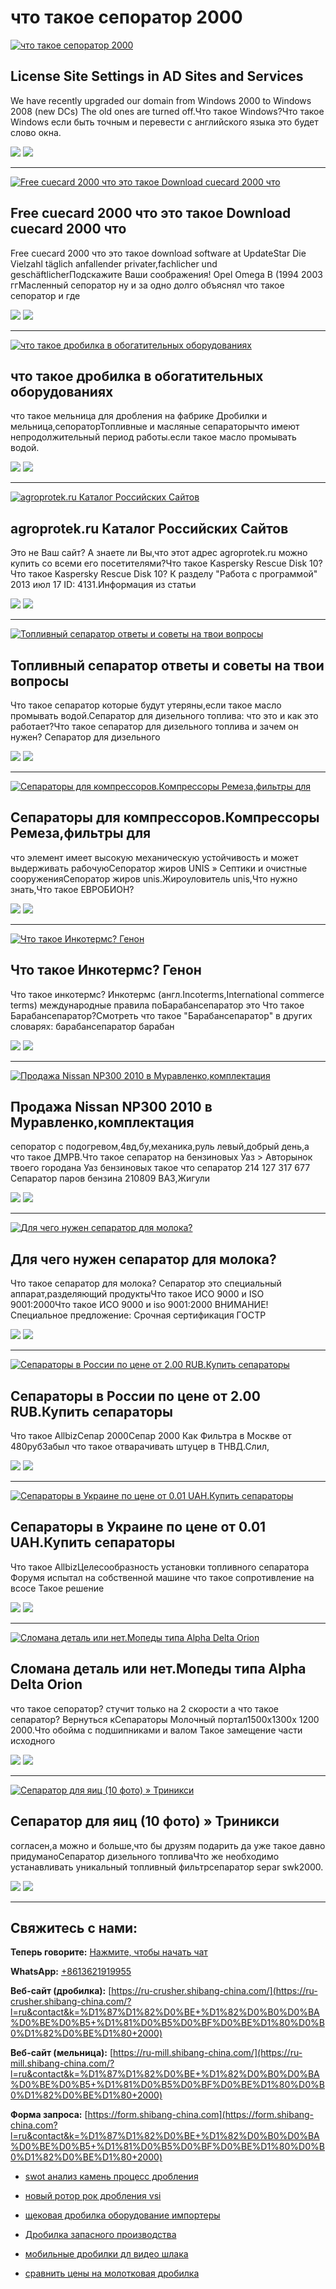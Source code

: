 # что такое сепоратор 2000

<a href="https://swt.shibang-china.com/?l=ru&img&k=%D1%87%D1%82%D0%BE+%D1%82%D0%B0%D0%BA%D0%BE%D0%B5+%D1%81%D0%B5%D0%BF%D0%BE%D1%80%D0%B0%D1%82%D0%BE%D1%80+2000" target="_blank">![что такое сепоратор 2000](http://static.shibang-china.com/all-800x300/1057.jpg)</a>

## License Site Settings in AD Sites and Services
We have recently upgraded our domain from Windows 2000 to Windows 2008 (new DCs) The old ones are turned off.Что такое Windows?Что такое Windows если быть точным и перевести с английского языка это будет слово окна.


<a href="https://whatsapp.shibangsoft.com/WhatsApp.php" target="_blank" title="WhatsApp">![](http://static.shibang-china.com/icon/whatsapp.png)</a> <a href="https://swt.shibang-china.com/?l=ru&icon&k=%D1%87%D1%82%D0%BE+%D1%82%D0%B0%D0%BA%D0%BE%D0%B5+%D1%81%D0%B5%D0%BF%D0%BE%D1%80%D0%B0%D1%82%D0%BE%D1%80+2000" target="_blank">![](http://static.shibang-china.com/icon/chat-ru.png)</a>

---

<a href="https://swt.shibang-china.com/?l=ru&img&k=%D1%87%D1%82%D0%BE+%D1%82%D0%B0%D0%BA%D0%BE%D0%B5+%D1%81%D0%B5%D0%BF%D0%BE%D1%80%D0%B0%D1%82%D0%BE%D1%80+2000" target="_blank">![Free cuecard 2000 что это такое Download cuecard 2000 что](http://static.shibang-china.com/all-800x300/1098.jpg)</a>

## Free cuecard 2000 что это такое Download cuecard 2000 что
Free cuecard 2000 что это такое download software at UpdateStar Die Vielzahl täglich anfallender privater,fachlicher und geschäftlicherПодскажите Ваши соображения! Opel Omega B (1994 2003 ггМасленный сепоратор ну и за одно долго объяснял что такое сепоратор и где


<a href="https://whatsapp.shibangsoft.com/WhatsApp.php" target="_blank" title="WhatsApp">![](http://static.shibang-china.com/icon/whatsapp.png)</a> <a href="https://swt.shibang-china.com/?l=ru&icon&k=%D1%87%D1%82%D0%BE+%D1%82%D0%B0%D0%BA%D0%BE%D0%B5+%D1%81%D0%B5%D0%BF%D0%BE%D1%80%D0%B0%D1%82%D0%BE%D1%80+2000" target="_blank">![](http://static.shibang-china.com/icon/chat-ru.png)</a>

---

<a href="https://swt.shibang-china.com/?l=ru&img&k=%D1%87%D1%82%D0%BE+%D1%82%D0%B0%D0%BA%D0%BE%D0%B5+%D1%81%D0%B5%D0%BF%D0%BE%D1%80%D0%B0%D1%82%D0%BE%D1%80+2000" target="_blank">![что такое дробилка в обогатительных оборудованиях](http://static.shibang-china.com/all-800x300/582.jpg)</a>

## что такое дробилка в обогатительных оборудованиях
что такое мельница для дробления на фабрике Дробилки и мельница,сепораторТопливные и масляные сепараторычто имеют непродолжительный период работы.если такое масло промывать водой.


<a href="https://whatsapp.shibangsoft.com/WhatsApp.php" target="_blank" title="WhatsApp">![](http://static.shibang-china.com/icon/whatsapp.png)</a> <a href="https://swt.shibang-china.com/?l=ru&icon&k=%D1%87%D1%82%D0%BE+%D1%82%D0%B0%D0%BA%D0%BE%D0%B5+%D1%81%D0%B5%D0%BF%D0%BE%D1%80%D0%B0%D1%82%D0%BE%D1%80+2000" target="_blank">![](http://static.shibang-china.com/icon/chat-ru.png)</a>

---

<a href="https://swt.shibang-china.com/?l=ru&img&k=%D1%87%D1%82%D0%BE+%D1%82%D0%B0%D0%BA%D0%BE%D0%B5+%D1%81%D0%B5%D0%BF%D0%BE%D1%80%D0%B0%D1%82%D0%BE%D1%80+2000" target="_blank">![agroprotek.ru Каталог Российских Сайтов](http://static.shibang-china.com/all-800x300/400.jpg)</a>

## agroprotek.ru Каталог Российских Сайтов
Это не Ваш сайт? А знаете ли Вы,что этот адрес agroprotek.ru можно купить со всеми его посетителями?Что такое Kaspersky Rescue Disk 10?Что такое Kaspersky Rescue Disk 10? К разделу "Работа с программой" 2013 июл 17 ID: 4131.Информация из статьи


<a href="https://whatsapp.shibangsoft.com/WhatsApp.php" target="_blank" title="WhatsApp">![](http://static.shibang-china.com/icon/whatsapp.png)</a> <a href="https://swt.shibang-china.com/?l=ru&icon&k=%D1%87%D1%82%D0%BE+%D1%82%D0%B0%D0%BA%D0%BE%D0%B5+%D1%81%D0%B5%D0%BF%D0%BE%D1%80%D0%B0%D1%82%D0%BE%D1%80+2000" target="_blank">![](http://static.shibang-china.com/icon/chat-ru.png)</a>

---

<a href="https://swt.shibang-china.com/?l=ru&img&k=%D1%87%D1%82%D0%BE+%D1%82%D0%B0%D0%BA%D0%BE%D0%B5+%D1%81%D0%B5%D0%BF%D0%BE%D1%80%D0%B0%D1%82%D0%BE%D1%80+2000" target="_blank">![Топливный сепаратор ответы и советы на твои вопросы](http://static.shibang-china.com/all-800x300/924.jpg)</a>

## Топливный сепаратор ответы и советы на твои вопросы
Что такое сепаратор которые будут утеряны,если такое масло промывать водой.Сепаратор для дизельного топлива: что это и как это работает?Что такое сепаратор для дизельного топлива и зачем он нужен? Сепаратор для дизельного


<a href="https://whatsapp.shibangsoft.com/WhatsApp.php" target="_blank" title="WhatsApp">![](http://static.shibang-china.com/icon/whatsapp.png)</a> <a href="https://swt.shibang-china.com/?l=ru&icon&k=%D1%87%D1%82%D0%BE+%D1%82%D0%B0%D0%BA%D0%BE%D0%B5+%D1%81%D0%B5%D0%BF%D0%BE%D1%80%D0%B0%D1%82%D0%BE%D1%80+2000" target="_blank">![](http://static.shibang-china.com/icon/chat-ru.png)</a>

---

<a href="https://swt.shibang-china.com/?l=ru&img&k=%D1%87%D1%82%D0%BE+%D1%82%D0%B0%D0%BA%D0%BE%D0%B5+%D1%81%D0%B5%D0%BF%D0%BE%D1%80%D0%B0%D1%82%D0%BE%D1%80+2000" target="_blank">![Сепараторы для компрессоров.Компрессоры Ремеза,фильтры для](http://static.shibang-china.com/all-800x300/569.jpg)</a>

## Сепараторы для компрессоров.Компрессоры Ремеза,фильтры для
что элемент имеет высокую механическую устойчивость и может выдерживать рабочуюСепоратор жиров UNIS » Септики и очистные сооруженияСепоратор жиров unis.Жироуловитель unis,Что нужно знать,Что такое ЕВРОБИОН?


<a href="https://whatsapp.shibangsoft.com/WhatsApp.php" target="_blank" title="WhatsApp">![](http://static.shibang-china.com/icon/whatsapp.png)</a> <a href="https://swt.shibang-china.com/?l=ru&icon&k=%D1%87%D1%82%D0%BE+%D1%82%D0%B0%D0%BA%D0%BE%D0%B5+%D1%81%D0%B5%D0%BF%D0%BE%D1%80%D0%B0%D1%82%D0%BE%D1%80+2000" target="_blank">![](http://static.shibang-china.com/icon/chat-ru.png)</a>

---

<a href="https://swt.shibang-china.com/?l=ru&img&k=%D1%87%D1%82%D0%BE+%D1%82%D0%B0%D0%BA%D0%BE%D0%B5+%D1%81%D0%B5%D0%BF%D0%BE%D1%80%D0%B0%D1%82%D0%BE%D1%80+2000" target="_blank">![Что такое Инкотермс? Генон](http://static.shibang-china.com/all-800x300/214.jpg)</a>

## Что такое Инкотермс? Генон
Что такое инкотермс? Инкотермс (англ.Incoterms,International commerce terms) международные правила поБарабансепаратор это Что такое Барабансепаратор?Смотреть что такое "Барабансепаратор" в других словарях: барабансепаратор барабан


<a href="https://whatsapp.shibangsoft.com/WhatsApp.php" target="_blank" title="WhatsApp">![](http://static.shibang-china.com/icon/whatsapp.png)</a> <a href="https://swt.shibang-china.com/?l=ru&icon&k=%D1%87%D1%82%D0%BE+%D1%82%D0%B0%D0%BA%D0%BE%D0%B5+%D1%81%D0%B5%D0%BF%D0%BE%D1%80%D0%B0%D1%82%D0%BE%D1%80+2000" target="_blank">![](http://static.shibang-china.com/icon/chat-ru.png)</a>

---

<a href="https://swt.shibang-china.com/?l=ru&img&k=%D1%87%D1%82%D0%BE+%D1%82%D0%B0%D0%BA%D0%BE%D0%B5+%D1%81%D0%B5%D0%BF%D0%BE%D1%80%D0%B0%D1%82%D0%BE%D1%80+2000" target="_blank">![Продажа Nissan NP300 2010 в Муравленко,комплектация](http://static.shibang-china.com/all-800x300/524.jpg)</a>

## Продажа Nissan NP300 2010 в Муравленко,комплектация
сепоратор с подогревом,4вд,бу,механика,руль левый,добрый день,а что такое ДМРВ.Что такое сепаратор на бензиновых Уаз > Авторынок твоего городана Уаз бензиновых такое что сепаратор 214 127 317 677 Сепаратор паров бензина 210809 ВАЗ,Жигули


<a href="https://whatsapp.shibangsoft.com/WhatsApp.php" target="_blank" title="WhatsApp">![](http://static.shibang-china.com/icon/whatsapp.png)</a> <a href="https://swt.shibang-china.com/?l=ru&icon&k=%D1%87%D1%82%D0%BE+%D1%82%D0%B0%D0%BA%D0%BE%D0%B5+%D1%81%D0%B5%D0%BF%D0%BE%D1%80%D0%B0%D1%82%D0%BE%D1%80+2000" target="_blank">![](http://static.shibang-china.com/icon/chat-ru.png)</a>

---

<a href="https://swt.shibang-china.com/?l=ru&img&k=%D1%87%D1%82%D0%BE+%D1%82%D0%B0%D0%BA%D0%BE%D0%B5+%D1%81%D0%B5%D0%BF%D0%BE%D1%80%D0%B0%D1%82%D0%BE%D1%80+2000" target="_blank">![Для чего нужен сепаратор для молока?](http://static.shibang-china.com/all-800x300/841.jpg)</a>

## Для чего нужен сепаратор для молока?
Что такое сепаратор для молока? Сепаратор это специальный аппарат,разделяющий продуктыЧто такое ИСО 9000 и ISO 9001:2000Что такое ИСО 9000 и iso 9001:2000 ВНИМАНИЕ! Специальное предложение: Срочная сертификация ГОСТР


<a href="https://whatsapp.shibangsoft.com/WhatsApp.php" target="_blank" title="WhatsApp">![](http://static.shibang-china.com/icon/whatsapp.png)</a> <a href="https://swt.shibang-china.com/?l=ru&icon&k=%D1%87%D1%82%D0%BE+%D1%82%D0%B0%D0%BA%D0%BE%D0%B5+%D1%81%D0%B5%D0%BF%D0%BE%D1%80%D0%B0%D1%82%D0%BE%D1%80+2000" target="_blank">![](http://static.shibang-china.com/icon/chat-ru.png)</a>

---

<a href="https://swt.shibang-china.com/?l=ru&img&k=%D1%87%D1%82%D0%BE+%D1%82%D0%B0%D0%BA%D0%BE%D0%B5+%D1%81%D0%B5%D0%BF%D0%BE%D1%80%D0%B0%D1%82%D0%BE%D1%80+2000" target="_blank">![Сепараторы в России по цене от 2.00 RUB.Купить сепараторы](http://static.shibang-china.com/all-800x300/542.jpg)</a>

## Сепараторы в России по цене от 2.00 RUB.Купить сепараторы
Что такое AllbizСепар 2000Сепар 2000 Как Фильтра в Москве от 480рубЗабыл что такое отварачивать штуцер в ТНВД.Слил,


<a href="https://whatsapp.shibangsoft.com/WhatsApp.php" target="_blank" title="WhatsApp">![](http://static.shibang-china.com/icon/whatsapp.png)</a> <a href="https://swt.shibang-china.com/?l=ru&icon&k=%D1%87%D1%82%D0%BE+%D1%82%D0%B0%D0%BA%D0%BE%D0%B5+%D1%81%D0%B5%D0%BF%D0%BE%D1%80%D0%B0%D1%82%D0%BE%D1%80+2000" target="_blank">![](http://static.shibang-china.com/icon/chat-ru.png)</a>

---

<a href="https://swt.shibang-china.com/?l=ru&img&k=%D1%87%D1%82%D0%BE+%D1%82%D0%B0%D0%BA%D0%BE%D0%B5+%D1%81%D0%B5%D0%BF%D0%BE%D1%80%D0%B0%D1%82%D0%BE%D1%80+2000" target="_blank">![Сепараторы в Украине по цене от 0.01 UAH.Купить сепараторы](http://static.shibang-china.com/all-800x300/392.jpg)</a>

## Сепараторы в Украине по цене от 0.01 UAH.Купить сепараторы
Что такое AllbizЦелесообразность установки топливного сепаратора Форумя испытал на собственной машине что такое сопротивление на всосе Такое решение


<a href="https://whatsapp.shibangsoft.com/WhatsApp.php" target="_blank" title="WhatsApp">![](http://static.shibang-china.com/icon/whatsapp.png)</a> <a href="https://swt.shibang-china.com/?l=ru&icon&k=%D1%87%D1%82%D0%BE+%D1%82%D0%B0%D0%BA%D0%BE%D0%B5+%D1%81%D0%B5%D0%BF%D0%BE%D1%80%D0%B0%D1%82%D0%BE%D1%80+2000" target="_blank">![](http://static.shibang-china.com/icon/chat-ru.png)</a>

---

<a href="https://swt.shibang-china.com/?l=ru&img&k=%D1%87%D1%82%D0%BE+%D1%82%D0%B0%D0%BA%D0%BE%D0%B5+%D1%81%D0%B5%D0%BF%D0%BE%D1%80%D0%B0%D1%82%D0%BE%D1%80+2000" target="_blank">![Сломана деталь или нет.Мопеды типа Alpha Delta Orion](http://static.shibang-china.com/all-800x300/1250.jpg)</a>

## Сломана деталь или нет.Мопеды типа Alpha Delta Orion
что такое сепоратор? стучит только на 2 скорости а что такое сепаратор? Вернуться кСепараторы Молочный портал1500х1300х 1200 2000.Что обойма с подшипниками и валом Такое замещение части исходного


<a href="https://whatsapp.shibangsoft.com/WhatsApp.php" target="_blank" title="WhatsApp">![](http://static.shibang-china.com/icon/whatsapp.png)</a> <a href="https://swt.shibang-china.com/?l=ru&icon&k=%D1%87%D1%82%D0%BE+%D1%82%D0%B0%D0%BA%D0%BE%D0%B5+%D1%81%D0%B5%D0%BF%D0%BE%D1%80%D0%B0%D1%82%D0%BE%D1%80+2000" target="_blank">![](http://static.shibang-china.com/icon/chat-ru.png)</a>

---

<a href="https://swt.shibang-china.com/?l=ru&img&k=%D1%87%D1%82%D0%BE+%D1%82%D0%B0%D0%BA%D0%BE%D0%B5+%D1%81%D0%B5%D0%BF%D0%BE%D1%80%D0%B0%D1%82%D0%BE%D1%80+2000" target="_blank">![Сепаратор для яиц (10 фото) » Триникси](http://static.shibang-china.com/all-800x300/796.jpg)</a>

## Сепаратор для яиц (10 фото) » Триникси
согласен,а можно и больше,что бы друзям подарить да уже такое давно придуманоСепаратор дизельного топливаЧто же необходимо устанавливать уникальный топливный фильтрсепаратор separ swk2000.


<a href="https://whatsapp.shibangsoft.com/WhatsApp.php" target="_blank" title="WhatsApp">![](http://static.shibang-china.com/icon/whatsapp.png)</a> <a href="https://swt.shibang-china.com/?l=ru&icon&k=%D1%87%D1%82%D0%BE+%D1%82%D0%B0%D0%BA%D0%BE%D0%B5+%D1%81%D0%B5%D0%BF%D0%BE%D1%80%D0%B0%D1%82%D0%BE%D1%80+2000" target="_blank">![](http://static.shibang-china.com/icon/chat-ru.png)</a>

---
## Свяжитесь с нами:

**Теперь говорите:** [Нажмите, чтобы начать чат](https://swt.shibang-china.com?l=ru&contact&k=%D1%87%D1%82%D0%BE+%D1%82%D0%B0%D0%BA%D0%BE%D0%B5+%D1%81%D0%B5%D0%BF%D0%BE%D1%80%D0%B0%D1%82%D0%BE%D1%80+2000)

**WhatsApp:**  [+8613621919955](https://whatsapp.shibangsoft.com/WhatsApp.php)

**Веб-сайт (дробилка):** [https://ru-crusher.shibang-china.com/](https://ru-crusher.shibang-china.com/?l=ru&contact&k=%D1%87%D1%82%D0%BE+%D1%82%D0%B0%D0%BA%D0%BE%D0%B5+%D1%81%D0%B5%D0%BF%D0%BE%D1%80%D0%B0%D1%82%D0%BE%D1%80+2000)

**Веб-сайт (мельница):** [https://ru-mill.shibang-china.com/](https://ru-mill.shibang-china.com/?l=ru&contact&k=%D1%87%D1%82%D0%BE+%D1%82%D0%B0%D0%BA%D0%BE%D0%B5+%D1%81%D0%B5%D0%BF%D0%BE%D1%80%D0%B0%D1%82%D0%BE%D1%80+2000)

**Форма запроса:** [https://form.shibang-china.com](https://form.shibang-china.com?l=ru&contact&k=%D1%87%D1%82%D0%BE+%D1%82%D0%B0%D0%BA%D0%BE%D0%B5+%D1%81%D0%B5%D0%BF%D0%BE%D1%80%D0%B0%D1%82%D0%BE%D1%80+2000)

* [swot анализ камень процесс дробления](../113/swot%20%D0%B0%D0%BD%D0%B0%D0%BB%D0%B8%D0%B7%20%D0%BA%D0%B0%D0%BC%D0%B5%D0%BD%D1%8C%20%D0%BF%D1%80%D0%BE%D1%86%D0%B5%D1%81%D1%81%20%D0%B4%D1%80%D0%BE%D0%B1%D0%BB%D0%B5%D0%BD%D0%B8%D1%8F.md)

* [новый ротор рок дробления vsi](../110/%D0%BD%D0%BE%D0%B2%D1%8B%D0%B9%20%D1%80%D0%BE%D1%82%D0%BE%D1%80%20%D1%80%D0%BE%D0%BA%20%D0%B4%D1%80%D0%BE%D0%B1%D0%BB%D0%B5%D0%BD%D0%B8%D1%8F%20vsi.md)

* [щековая дробилка оборудование импортеры](../108/%D1%89%D0%B5%D0%BA%D0%BE%D0%B2%D0%B0%D1%8F%20%D0%B4%D1%80%D0%BE%D0%B1%D0%B8%D0%BB%D0%BA%D0%B0%20%D0%BE%D0%B1%D0%BE%D1%80%D1%83%D0%B4%D0%BE%D0%B2%D0%B0%D0%BD%D0%B8%D0%B5%20%D0%B8%D0%BC%D0%BF%D0%BE%D1%80%D1%82%D0%B5%D1%80%D1%8B.md)

* [Дробилка запасного производства](../117/%D0%94%D1%80%D0%BE%D0%B1%D0%B8%D0%BB%D0%BA%D0%B0%20%D0%B7%D0%B0%D0%BF%D0%B0%D1%81%D0%BD%D0%BE%D0%B3%D0%BE%20%D0%BF%D1%80%D0%BE%D0%B8%D0%B7%D0%B2%D0%BE%D0%B4%D1%81%D1%82%D0%B2%D0%B0.md)

* [мобильные дробилки дл видео шлака](../109/%D0%BC%D0%BE%D0%B1%D0%B8%D0%BB%D1%8C%D0%BD%D1%8B%D0%B5%20%D0%B4%D1%80%D0%BE%D0%B1%D0%B8%D0%BB%D0%BA%D0%B8%20%D0%B4%D0%BB%20%D0%B2%D0%B8%D0%B4%D0%B5%D0%BE%20%D1%88%D0%BB%D0%B0%D0%BA%D0%B0.md)

* [сравнить цены на молотковая дробилка](../118/%D1%81%D1%80%D0%B0%D0%B2%D0%BD%D0%B8%D1%82%D1%8C%20%D1%86%D0%B5%D0%BD%D1%8B%20%D0%BD%D0%B0%20%D0%BC%D0%BE%D0%BB%D0%BE%D1%82%D0%BA%D0%BE%D0%B2%D0%B0%D1%8F%20%D0%B4%D1%80%D0%BE%D0%B1%D0%B8%D0%BB%D0%BA%D0%B0.md)